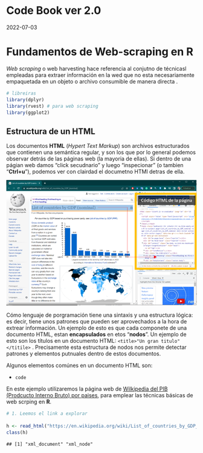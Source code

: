 Code Book ver 2.0
================
2022-07-03

# Fundamentos de Web-scraping en R

*Web scraping* o web harvesting hace referencia al conjutno de técnicasl
empleadas para extraer información en la wed que no esta necesariamente
empaquetada en un objeto o archivo consumible de manera directa .

``` r
# libreiras
library(dplyr)
library(rvest) # para web scraping
library(ggplot2)
```

## Estructura de un HTML

Los documentos **HTML** (*Hypert Text Markup*) son archivos
estructurados que contienen una semántica regular, y son los que por lo
general podemos observar detrás de las páginas web (la mayoria de
ellas). Si dentro de una págian web damos “click secudnario” y luego
“inspecionar” (o tambien “**Ctrl+u**”), podemos ver con clairdad el
documetno HTMl detras de ella.

<img src="00_Code_Book_2.0_files/figure-gfm/prueba.png" alt="Preuba" width="540"/>

Cómo lenguaje de porgramación tiene una sintaxis y una estructura
lógica: es decir, tiene unos patrones que pueden ser aprovechados a la
hora de extrear información. Un ejemplo de esto es que cada componete de
una documento HTML, estan **encapsulados** en etos “**nodos**”. Un
ejemplo de esto son los títulos en un documento HTML:
`<title>"Un gran titulo"</titile>` . Precisamente esta estructura de
nodos nos permite detectar patrones y elementos putnuales dentro de
estos documentos.

Algunos elementos comúnes en un documento HTML son:

-   `code`

En este ejemplo utilizaremos la página web de [Wilkipedia del PIB
(Prodcucto Interno Bruto) por
paises](https://en.wikipedia.org/wiki/List_of_countries_by_GDP_(nominal) "¡Haz click aqui!"),
para emplear las técnicas básicas de web scrping en **R**.

``` r
# 1. Leemos el link a explorar

h <- read_html("https://en.wikipedia.org/wiki/List_of_countries_by_GDP_(nominal)")
class(h)
```

    ## [1] "xml_document" "xml_node"
